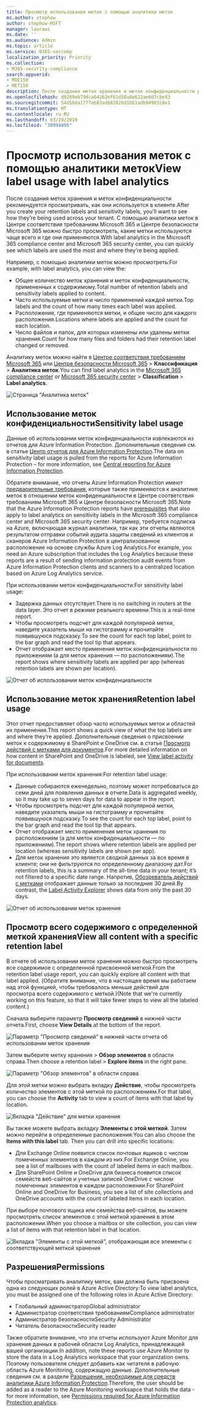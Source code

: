 ```yaml
---
title: Просмотр использования меток с помощью аналитики меток
ms.author: stephow
author: stephow-MSFT
manager: laurawi
ms.date: ''
ms.audience: Admin
ms.topic: article
ms.service: O365-seccomp
localization_priority: Priority
ms.collection:
- M365-security-compliance
search.appverid:
- MOE150
- MET150
description: После создания меток хранения и меток конфиденциальности рекомендуется просматривать, как они используется в клиенте. С помощью аналитики меток в Центре соответствия требованиям Microsoft 365 и Центре безопасности Microsoft 365 можно быстро просмотреть, какие метки используются чаще всего и где они применяются.
ms.openlocfilehash: d0289eb79dca04262ef61d58a8e622ae6d7cbe93
ms.sourcegitcommit: 54d58da1777eb83adb82826d1bb1adb94903c8e1
ms.translationtype: HT
ms.contentlocale: ru-RU
ms.lasthandoff: 03/29/2019
ms.locfileid: "30994895"
---
```

# <a name="view-label-usage-with-label-analytics"></a><span data-ttu-id="2cf40-104">Просмотр использования меток с помощью аналитики меток</span><span class="sxs-lookup"><span data-stu-id="2cf40-104">View label usage with label analytics</span></span>

<span data-ttu-id="2cf40-105">После создания меток хранения и меток конфиденциальности рекомендуется просматривать, как они используется в клиенте.</span><span class="sxs-lookup"><span data-stu-id="2cf40-105">After you create your retention labels and sensitivity labels, you’ll want to see how they’re being used across your tenant.</span></span> <span data-ttu-id="2cf40-106">С помощью аналитики меток в Центре соответствия требованиям Microsoft 365 и Центре безопасности Microsoft 365 можно быстро просмотреть, какие метки используются чаще всего и где они применяются.</span><span class="sxs-lookup"><span data-stu-id="2cf40-106">With label analytics in the Microsoft 365 compliance center and Microsoft 365 security center, you can quickly see which labels are used the most and where they’re being applied.</span></span>

<span data-ttu-id="2cf40-107">Например, с помощью аналитики меток можно просмотреть:</span><span class="sxs-lookup"><span data-stu-id="2cf40-107">For example, with label analytics, you can view the:</span></span>

- <span data-ttu-id="2cf40-108">Общее количество меток хранения и меток конфиденциальности, примененных к содержимому.</span><span class="sxs-lookup"><span data-stu-id="2cf40-108">Total number of retention labels and sensitivity labels applied to content.</span></span>
- <span data-ttu-id="2cf40-109">Часто используемые метки и число применений каждой метки.</span><span class="sxs-lookup"><span data-stu-id="2cf40-109">Top labels and the count of how many times each label was applied.</span></span>
- <span data-ttu-id="2cf40-110">Расположения, где применяются метки, и общее число для каждого расположения.</span><span class="sxs-lookup"><span data-stu-id="2cf40-110">Locations where labels are applied and the count for each location.</span></span>
- <span data-ttu-id="2cf40-111">Число файлов и папок, для которых изменены или удалены метки хранения.</span><span class="sxs-lookup"><span data-stu-id="2cf40-111">Count for how many files and folders had their retention label changed or removed.</span></span>

<span data-ttu-id="2cf40-112">Аналитику меток можно найти в [Центре соответствия требованиям Microsoft 365](https://compliance.microsoft.com/labelanalytics) или [Центре безопасности Microsoft 365](https://security.microsoft.com/labelanalytics) > **Классификация** > **Аналитика меток**.</span><span class="sxs-lookup"><span data-stu-id="2cf40-112">You can find label analytics in the [Microsoft 365 compliance center](https://compliance.microsoft.com/labelanalytics) or [Microsoft 365 security center](https://security.microsoft.com/labelanalytics) > **Classification** > **Label analytics**.</span></span>

![Страница "Аналитика меток"](media/label-analytics-page.png)

## <a name="sensitivity-label-usage"></a><span data-ttu-id="2cf40-114">Использование меток конфиденциальности</span><span class="sxs-lookup"><span data-stu-id="2cf40-114">Sensitivity label usage</span></span>

<span data-ttu-id="2cf40-115">Данные об использовании меток конфиденциальности извлекаются из отчетов для Azure Information Protection. Дополнительные сведения см. в статье [Центр отчетов для Azure Information Protection](https://docs.microsoft.com/ru-RU/azure/information-protection/reports-aip).</span><span class="sxs-lookup"><span data-stu-id="2cf40-115">The data on sensitivity label usage is pulled from the reports for Azure Information Protection – for more information, see [Central reporting for Azure Information Protection](https://docs.microsoft.com/ru-RU/azure/information-protection/reports-aip).</span></span>

<span data-ttu-id="2cf40-116">Обратите внимание, что отчеты Azure Information Protection имеют [предварительные требования](https://docs.microsoft.com/ru-RU/azure/information-protection/reports-aip#prerequisites-for-azure-information-protection-analytics), которые также применяются к аналитике меток в отношении меток конфиденциальности в Центре соответствия требованиям Microsoft 365 и Центре безопасности Microsoft 365.</span><span class="sxs-lookup"><span data-stu-id="2cf40-116">Note that the Azure Information Protection reports have [prerequisites](https://docs.microsoft.com/ru-RU/azure/information-protection/reports-aip#prerequisites-for-azure-information-protection-analytics) that also apply to label analytics on sensitivity labels in the Microsoft 365 compliance center and Microsoft 365 security center.</span></span> <span data-ttu-id="2cf40-117">Например, требуется подписка на Azure, включающая журнал аналитики, так как эти отчеты являются результатом отправки событий аудита защиты сведений из клиентов и сканеров Azure Information Protection в централизованное расположение на основе службы Azure Log Analytics.</span><span class="sxs-lookup"><span data-stu-id="2cf40-117">For example, you need an Azure subscription that includes the Log Analytics because these reports are a result of sending information protection audit events from Azure Information Protection clients and scanners to a centralized location based on Azure Log Analytics service.</span></span>

<span data-ttu-id="2cf40-118">При использовании меток конфиденциальности:</span><span class="sxs-lookup"><span data-stu-id="2cf40-118">For sensitivity label usage:</span></span>

- <span data-ttu-id="2cf40-119">Задержка данных отсутствует.</span><span class="sxs-lookup"><span data-stu-id="2cf40-119">There is no switching in routers at the data layer.</span></span> <span data-ttu-id="2cf40-120">Это отчет в режиме реального времени.</span><span class="sxs-lookup"><span data-stu-id="2cf40-120">This is a real-time report.</span></span>
- <span data-ttu-id="2cf40-121">Чтобы просмотреть подсчет для каждой популярной метки, наведите указатель мыши на гистограмму и прочитайте появившуюся подсказку.</span><span class="sxs-lookup"><span data-stu-id="2cf40-121">To see the count for each top label, point to the bar graph and read the tool tip that appears.</span></span>
- <span data-ttu-id="2cf40-122">Отчет отображает место применения меток конфиденциальности по приложениям (а для меток хранения — по расположениям).</span><span class="sxs-lookup"><span data-stu-id="2cf40-122">The report shows where sensitivity labels are applied per app (whereas retention labels are shown per location).</span></span>

![Отчет об использовании меток конфиденциальности](media/sensitivity-label-usage-report.png)

## <a name="retention-label-usage"></a><span data-ttu-id="2cf40-124">Использование меток хранения</span><span class="sxs-lookup"><span data-stu-id="2cf40-124">Retention label usage</span></span>

<span data-ttu-id="2cf40-125">Этот отчет предоставляет обзор часто используемых меток и областей их применения.</span><span class="sxs-lookup"><span data-stu-id="2cf40-125">This report shows a quick view of what the top labels are and where they’re applied.</span></span> <span data-ttu-id="2cf40-126">Дополнительные сведения о присвоении меток к содержимому в SharePoint и OneDrive см. в статье [Просмотр действий с метками для документов](view-label-activity-for-documents.md).</span><span class="sxs-lookup"><span data-stu-id="2cf40-126">For more detailed information on how content in SharePoint and OneDrive is labeled, see [View label activity for documents](view-label-activity-for-documents.md).</span></span>

<span data-ttu-id="2cf40-127">При использовании меток хранения:</span><span class="sxs-lookup"><span data-stu-id="2cf40-127">For retention label usage:</span></span>

- <span data-ttu-id="2cf40-128">Данные собираются еженедельно, поэтому может потребоваться до семи дней для появления данных в отчете.</span><span class="sxs-lookup"><span data-stu-id="2cf40-128">Data is aggregated weekly, so it may take up to seven days for data to appear in the report.</span></span>
- <span data-ttu-id="2cf40-129">Чтобы просмотреть подсчет для каждой популярной метки, наведите указатель мыши на гистограмму и прочитайте появившуюся подсказку.</span><span class="sxs-lookup"><span data-stu-id="2cf40-129">To see the count for each top label, point to the bar graph and read the tool tip that appears.</span></span>
- <span data-ttu-id="2cf40-130">Отчет отображает место применения меток хранения по расположениям (а для меток конфиденциальности — по приложениям).</span><span class="sxs-lookup"><span data-stu-id="2cf40-130">The report shows where retention labels are applied per location (whereas sensitivity labels are shown per app).</span></span>
- <span data-ttu-id="2cf40-131">Для меток хранения это является сводкой данных за все время в клиенте; они не фильтруются по определенному диапазону дат.</span><span class="sxs-lookup"><span data-stu-id="2cf40-131">For retention labels, this is a summary of the all-time data in your tenant; it’s not filtered to a specific date range.</span></span> <span data-ttu-id="2cf40-132">Напротив, [Обозреватель действий с метками](view-label-activity-for-documents.md) отображает данные только за последние 30 дней.</span><span class="sxs-lookup"><span data-stu-id="2cf40-132">By contrast, the [Label Activity Explorer](view-label-activity-for-documents.md) shows data from only the past 30 days.</span></span>

![Отчет об использовании меток хранения](media/retention-label-usage-report.png)

## <a name="view-all-content-with-a-specific-retention-label"></a><span data-ttu-id="2cf40-134">Просмотр всего содержимого с определенной меткой хранения</span><span class="sxs-lookup"><span data-stu-id="2cf40-134">View all content with a specific retention label</span></span>

<span data-ttu-id="2cf40-135">В отчете об использовании меток хранения можно быстро просмотреть все содержимое с определенной присвоенной меткой.</span><span class="sxs-lookup"><span data-stu-id="2cf40-135">From the retention label usage report, you can quickly explore all content with that label applied.</span></span> <span data-ttu-id="2cf40-136">(Обратите внимание, что в настоящее время мы работаем над этой функцией, чтобы требовалось меньше действий для просмотра всего содержимого с меткой.)</span><span class="sxs-lookup"><span data-stu-id="2cf40-136">(Note that we're currently working on this feature, so that it will take fewer steps to view all the labeled content.)</span></span>

<span data-ttu-id="2cf40-137">Сначала выберите параметр **Просмотр сведений** в нижней части отчета.</span><span class="sxs-lookup"><span data-stu-id="2cf40-137">First, choose **View Details** at the bottom of the report.</span></span>

![Параметр "Просмотр сведений" в нижней части отчета об использовании меток хранения](media/retention-label-usage-view-details.png)

<span data-ttu-id="2cf40-139">Затем выберите метку хранения > **Обзор элементов** в области справа.</span><span class="sxs-lookup"><span data-stu-id="2cf40-139">Then choose a retention label > **Explore items** in the right pane.</span></span>

![Параметр "Обзор элементов" в области справа](media/retention-label-usage-explore-items.png)

<span data-ttu-id="2cf40-141">Для этой метки можно выбрать вкладку **Действие**, чтобы просмотреть количество элементов с этой меткой по расположениям.</span><span class="sxs-lookup"><span data-stu-id="2cf40-141">For that label, you can choose the **Activity** tab to view a count of items with that label by location.</span></span>

![Вкладка "Действие" для метки хранения](media/retention-label-usage-activity-tab.png)

<span data-ttu-id="2cf40-143">Вы также можете выбрать вкладку **Элементы с этой меткой**. Затем можно перейти в определенные расположения:</span><span class="sxs-lookup"><span data-stu-id="2cf40-143">You can also choose the **Items with this label** tab. Then you can drill into specific locations:</span></span>

- <span data-ttu-id="2cf40-144">Для Exchange Online появится список почтовых ящиков с числом помеченных элементов в каждом из них.</span><span class="sxs-lookup"><span data-stu-id="2cf40-144">For Exchange Online, you see a list of mailboxes with the count of labeled items in each mailbox.</span></span>
- <span data-ttu-id="2cf40-145">Для SharePoint Online и OneDrive для бизнеса появится список семейств веб-сайтов и учетных записей OneDrive с числом помеченных элементов в каждом расположении.</span><span class="sxs-lookup"><span data-stu-id="2cf40-145">For SharePoint Online and OneDrive for Business, you see a list of site collections and OneDrive accounts with the count of labeled items in each location.</span></span>

<span data-ttu-id="2cf40-146">При выборе почтового ящика или семейства веб-сайтов, вы можете просмотреть список элементов с этой меткой хранения в этом расположении.</span><span class="sxs-lookup"><span data-stu-id="2cf40-146">When you choose a mailbox or site collection, you can view a list of items with that retention label in that location.</span></span>

![Вкладка "Элементы с этой меткой", отображающая все элементы с соответствующей меткой хранения](media/retention-label-usage-content-explorer.png)

## <a name="permissions"></a><span data-ttu-id="2cf40-148">Разрешения</span><span class="sxs-lookup"><span data-stu-id="2cf40-148">Permissions</span></span>

<span data-ttu-id="2cf40-149">Чтобы просматривать аналитику меток, вам должна быть присвоена одна из следующих ролей в Azure Active Directory:</span><span class="sxs-lookup"><span data-stu-id="2cf40-149">To view label analytics, you must be assigned one of the following roles in Azure Active Directory:</span></span>

- <span data-ttu-id="2cf40-150">Глобальный администратор</span><span class="sxs-lookup"><span data-stu-id="2cf40-150">Global administrator</span></span>
- <span data-ttu-id="2cf40-151">Администратор соответствия требованиям</span><span class="sxs-lookup"><span data-stu-id="2cf40-151">Compliance administrator</span></span>
- <span data-ttu-id="2cf40-152">Администратор безопасности</span><span class="sxs-lookup"><span data-stu-id="2cf40-152">Security Administrator</span></span>
- <span data-ttu-id="2cf40-153">Читатель безопасности</span><span class="sxs-lookup"><span data-stu-id="2cf40-153">Security reader</span></span>

<span data-ttu-id="2cf40-154">Также обратите внимание, что эти отчеты используют Azure Monitor для хранения данных в рабочей области Log Analytics, принадлежащей вашей организации.</span><span class="sxs-lookup"><span data-stu-id="2cf40-154">In addition, note these reports use Azure Monitor to store the data in a Log Analytics workspace that your organization owns.</span></span> <span data-ttu-id="2cf40-155">Поэтому пользователя следует добавить как читателя в рабочую область Azure Monitoring, содержащую данные. Дополнительные сведения см. в разделе [Разрешения, необходимые для средств аналитики Azure Information Protection](https://docs.microsoft.com/ru-RU/azure/information-protection/reports-aip#permissions-required-for-azure-information-protection-analytics).</span><span class="sxs-lookup"><span data-stu-id="2cf40-155">Therefore, the user should be added as a reader to the Azure Monitoring worksapce that holds the data - for more information, see [Permissions required for Azure Information Protection analytics](https://docs.microsoft.com/ru-RU/azure/information-protection/reports-aip#permissions-required-for-azure-information-protection-analytics).</span></span>

